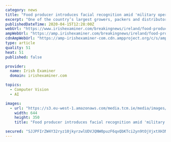 ```yaml
---
category: news
title: "Food producer introduces facial recognition amid 'military operation' to protect staff"
excerpt: "One of the country’s largest growers, packers and distributors of fresh produce is introducing facial recognition this week as part of its measures to protect their staff during the Covid-19 crisis. Meade Potatoes in Lobinstown, Co. Meath, has spent more than €75,000 to date to ensure their 315 full-time employees are kept safe in their ..."
publishedDateTime: 2020-04-15T12:28:00Z
webUrl: "https://www.irishexaminer.com/breakingnews/ireland/food-producer-introduces-facial-recognition-amid-military-operation-to-protect-staff-994146.html"
ampWebUrl: "https://amp.irishexaminer.com/breakingnews/ireland/food-producer-introduces-facial-recognition-amid-military-operation-to-protect-staff-994146.html"
cdnAmpWebUrl: "https://amp-irishexaminer-com.cdn.ampproject.org/c/s/amp.irishexaminer.com/breakingnews/ireland/food-producer-introduces-facial-recognition-amid-military-operation-to-protect-staff-994146.html"
type: article
quality: 51
heat: 51
published: false

provider:
  name: Irish Examiner
  domain: irishexaminer.com

topics:
  - Computer Vision
  - AI

images:
  - url: "https://s3.eu-west-1.amazonaws.com/media.tcm.ie/media/images/imported/active/07f46ea3-4bd9-41d2-99a1-9987c0b65c6b__479f7f41-0004-4a83-8c74-7bf40dae0056.jpg"
    width: 644
    height: 350
    title: "Food producer introduces facial recognition amid 'military operation' to protect staff"

secured: "SJJPFIrZW4Y32ryz10jkyrzwlUDVJQNW0puzF6qxQbKTci2yn9tOjVjxtXH3N7pbsRP2z4LW9ix4sTYmfG1IV9BpXrOjZs5k2pcuYFiaeMqq/+vydFWtyZJMs2FMJzPiqefiizdDzo2TjO0k7SDicH6uC/uqE0Nt7+2Wr6DKpkdmKgh7neFyQvQWFjyFwC9tKBN+AWvf4VulIo4nlgFlEaLKKhwAnPOkm+7Q0Atst711EpRlMQFaaSN8Ix5epdrLDWCDTSp4mI1WCGaQuAk2U9N3h930fwUCW8Tpa8030CF0tuOLh7K1MF9xdJ/PMlyl;HmfnZtqIGzh6FYEznZ0xXA=="
---
```


